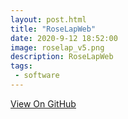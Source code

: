 ```yaml
---
layout: post.html
title: "RoseLapWeb"
date: 2020-9-12 18:52:00
image: roselap_v5.png
description: RoseLapWeb
tags:
 - software
---
```


[View On GitHub](https://github.com/RoseGPE/RoseLapWeb)